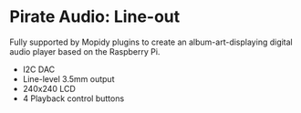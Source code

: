 <!--
---
name: Pirate Audio Line Out
class: board
type: audio
formfactor: pHAT
manufacturer: Pimoroni
description: I2S digital audio to amplified headphone output
buy: https://shop.pimoroni.com/products/pirate-audio-line-out
github: https://github.com/pimoroni/pirate-audio
image: 'pimoroni-pirate-audio-line-out.png'
pincount: 40
eeprom: no
power:
  '2':
ground:
  '25':
  '39':
pin:
  '12':
    name: I2S
  '35':
    name: I2S
  '40':
    name: I2S
  '22':
    name: Amp Enable
    active: high
  '29':
    name: Button A
  '31':
    name: Button B
  '36':
    name: Button X
  '38':
    name: Button Y
  '33':
    name: LCD Backlight
  '21':
    name: LCD Data/Command
  '19':
    name: LCD SPI MOSI
    mode: SPI
  '23':
    name: LCD SPI SCLK
    mode: SPI
  '24':
    name: LCD SPI CS
    mode: SPI
install:
  'devices':
  - 'i2s'
-->
# Pirate Audio: Line-out

Fully supported by Mopidy plugins to create an album-art-displaying digital audio player based on the Raspberry Pi.

* I2C DAC
* Line-level 3.5mm output
* 240x240 LCD
* 4 Playback control buttons